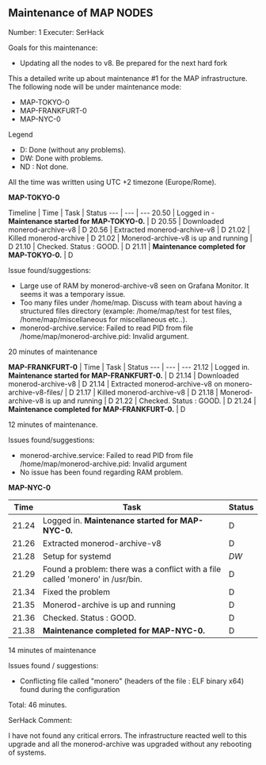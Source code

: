 ## Maintenance of MAP NODES

Number: 1
Executer: SerHack

Goals for this maintenance:
* Updating all the nodes to v8. Be prepared for the next hard fork

This a detailed write up about maintenance #1 for the MAP infrastructure. The following node will be under maintenance mode:

* MAP-TOKYO-0
* MAP-FRANKFURT-0
* MAP-NYC-0

Legend
* D: Done (without any problems).
* DW: Done with problems.
* ND : Not done. 

All the time was written using UTC +2 timezone (Europe/Rome).

**MAP-TOKYO-0**

Timeline
| Time | Task | Status
--- | --- | ---
20.50 |  Logged in - **Maintenance started for MAP-TOKYO-0.** | D
20.55  | Downloaded monerod-archive-v8 | D
20.56 | Extracted monerod-archive-v8 | D
21.02 | Killed monerod-archive | D
21.02 | Monerod-archive-v8 is up and running | D
21.10 | Checked. Status : GOOD. | D 
21.11 | **Maintenance completed for MAP-TOKYO-0.** | D

Issue found/suggestions:
* Large use of RAM by monerod-archive-v8 seen on Grafana Monitor. It seems it was a temporary issue.
* Too many files under /home/map. Discuss with team about having a structured files directory (example: /home/map/test for test files, /home/map/miscellaneous for miscellaneous etc..).
* monerod-archive.service: Failed to read PID from file /home/map/monerod-archive.pid: Invalid argument.

20 minutes of maintenance

**MAP-FRANKFURT-0**
| Time | Task | Status
--- | --- | ---
21.12 | Logged in. **Maintenance started for MAP-FRANKFURT-0.** | D
21.14 | Downloaded monerod-archive-v8 | D
21.14 | Extracted monerod-archive-v8 on monero-archive-v8-files/ | D
21.17 | Killed monerod-archive-v8 | D
21.18 | Monerod-archive-v8 is up and running | D
21.22 | Checked. Status : GOOD. | D
21.24 | **Maintenance completed for MAP-FRANKFURT-0.** | D

12 minutes of maintenance.

Issues found/suggestions:

* monerod-archive.service: Failed to read PID from file /home/map/monerod-archive.pid: Invalid argument
* No issue has been found regarding RAM problem.

**MAP-NYC-0**

| Time | Task | Status
--- | --- | ---
21.24 | Logged in. **Maintenance started for MAP-NYC-0.** | D
21.26  | Extracted monerod-archive-v8 | D
21.28| Setup for systemd | _DW_
21.29 | Found a problem: there was a conflict with a file called 'monero' in /usr/bin. | D
21.34 | Fixed the problem | D
21.35 | Monerod-archive is up and running | D
21.36 | Checked. Status : GOOD. | D
21.38 | **Maintenance completed for MAP-NYC-0.** | D

14 minutes of maintenance

Issues found / suggestions:

* Conflicting file called "monero" (headers of the file : ELF binary x64) found during the configuration

Total: 46 minutes.

SerHack Comment:

I have not found any critical errors. The infrastructure reacted well to this upgrade and all the monerod-archive was upgraded without any rebooting of systems.   





